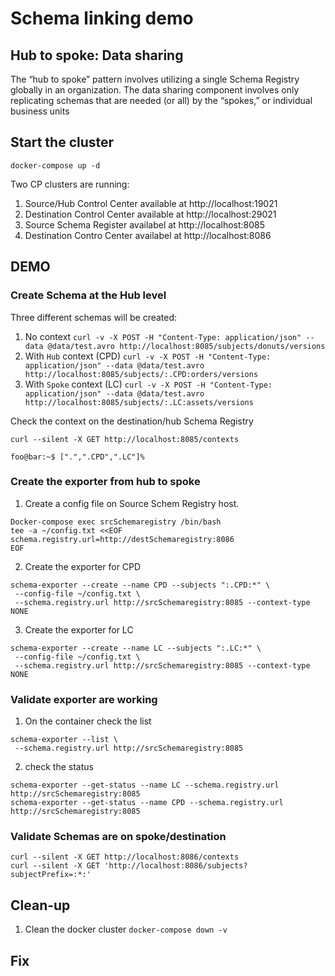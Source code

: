 # Schema linking demo

## Hub to spoke: Data sharing

The “hub to spoke” pattern involves utilizing a single Schema Registry globally in an organization. The data sharing component involves only replicating schemas that are needed (or all) by the “spokes,” or individual business units


## Start the cluster
```shell
docker-compose up -d
```

Two CP clusters are running:

1. Source/Hub Control Center available at http://localhost:19021
2. Destination Control Center available at http://localhost:29021
3. Source Schema Register availabel at http://localhost:8085
4. Destination Contro Center availabel at http://localhost:8086


## DEMO

### Create Schema at the Hub level

Three different schemas will be created:

1. No context `curl -v -X POST -H "Content-Type: application/json" --data @data/test.avro http://localhost:8085/subjects/donuts/versions`
2. With `Hub` context (CPD) `curl -v -X POST -H "Content-Type: application/json" --data @data/test.avro http://localhost:8085/subjects/:.CPD:orders/versions`
3. With `Spoke` context (LC) `curl -v -X POST -H "Content-Type: application/json" --data @data/test.avro http://localhost:8085/subjects/:.LC:assets/versions`

Check the context on the destination/hub Schema Registry
```shell
curl --silent -X GET http://localhost:8085/contexts
```

```console
foo@bar:~$ [".",".CPD",".LC"]%         
```

### Create the exporter from hub to spoke

1. Create a config file on Source Schem Registry host.
```shell
Docker-compose exec srcSchemaregistry /bin/bash
tee -a ~/config.txt <<EOF
schema.registry.url=http://destSchemaregistry:8086
EOF
```
2. Create the exporter for CPD
```shell
schema-exporter --create --name CPD --subjects ":.CPD:*" \
 --config-file ~/config.txt \
 --schema.registry.url http://srcSchemaregistry:8085 --context-type NONE
```
3. Create the exporter for LC
```shell
schema-exporter --create --name LC --subjects ":.LC:*" \
 --config-file ~/config.txt \
 --schema.registry.url http://srcSchemaregistry:8085 --context-type NONE
```

### Validate exporter are working
1. On the container check the list
```shell
schema-exporter --list \
 --schema.registry.url http://srcSchemaregistry:8085
```
2. check the status

```shell
schema-exporter --get-status --name LC --schema.registry.url http://srcSchemaregistry:8085
schema-exporter --get-status --name CPD --schema.registry.url http://srcSchemaregistry:8085
```
### Validate Schemas are on spoke/destination
```shell
curl --silent -X GET http://localhost:8086/contexts
curl --silent -X GET 'http://localhost:8086/subjects?subjectPrefix=:*:'
```


## Clean-up

1. Clean the docker cluster `docker-compose down -v`


## Fix


